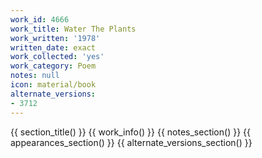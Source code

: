 ```yaml
---
work_id: 4666
work_title: Water The Plants
work_written: '1978'
written_date: exact
work_collected: 'yes'
work_category: Poem
notes: null
icon: material/book
alternate_versions:
- 3712
---
```


{{ section_title() }}
{{ work_info() }}
{{ notes_section() }}
{{ appearances_section() }}
{{ alternate_versions_section() }}